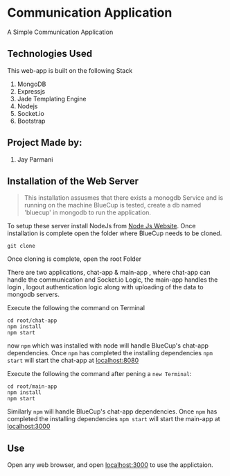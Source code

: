 # Communication Application
A Simple Communication Application 

## Technologies Used
This web-app is built on the following Stack
1. MongoDB
2. Expressjs
3. Jade Templating Engine
4. Nodejs
5. Socket.io
6. Bootstrap

## Project Made by:

1. Jay Parmani

## Installation of the Web Server

>This installation assusmes that there exists a monogdb Service and is running on the machine BlueCup is tested, create a db named 'bluecup' in mongodb to run the application.

To setup these server install NodeJs from [Node Js Website](https://nodejs.org/).
Once installation is complete open the folder where BlueCup needs to be cloned.

```
git clone 
```
Once cloning is complete, open the root Folder

There are two applications, chat-app & main-app , where chat-app can handle the communication and Socket.io Logic, the  main-app handles the login , logout authentication logic along with uploading of the data to mongodb servers.

Execute the following the command on Terminal
```
cd root/chat-app 
npm install
npm start
```
now `npm` which was installed with node will handle BlueCup's chat-app dependencies.
Once `npm` has completed the installing dependencies
`npm start` will start the chat-app at [localhost:8080](localhost:8080)

Execute the following the command after pening a `new Terminal`:
```
cd root/main-app
npm install
npm start
```
Similarly `npm` will handle BlueCup's chat-app dependencies.
Once `npm` has completed the installing dependencies
`npm start` will start the main-app at [localhost:3000](localhost:3000)

## Use
Open any web browser, and open [localhost:3000](localhost:3000) to use the applictaion.




